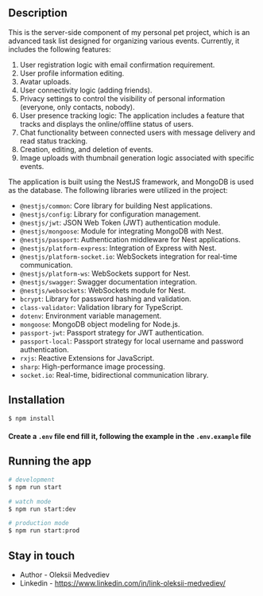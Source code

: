 
## Description

This is the server-side component of my personal pet project, which is an advanced task list designed for organizing various events. Currently, it includes the following features:

1. User registration logic with email confirmation requirement.
2. User profile information editing.
3. Avatar uploads.
4. User connectivity logic (adding friends).
5. Privacy settings to control the visibility of personal information (everyone, only contacts, nobody).
6. User presence tracking logic: The application includes a feature that tracks and displays the online/offline status of users.
7. Chat functionality between connected users with message delivery and read status tracking.
8. Creation, editing, and deletion of events.
9. Image uploads with thumbnail generation logic associated with specific events.

The application is built using the NestJS framework, and MongoDB is used as the database. The following libraries were utilized in the project:

* `@nestjs/common`: Core library for building Nest applications.
* `@nestjs/config`: Library for configuration management.
* `@nestjs/jwt`: JSON Web Token (JWT) authentication module.
* `@nestjs/mongoose`: Module for integrating MongoDB with Nest.
* `@nestjs/passport`: Authentication middleware for Nest applications.
* `@nestjs/platform-express`: Integration of Express with Nest.
* `@nestjs/platform-socket.io`: WebSockets integration for real-time communication.
* `@nestjs/platform-ws`: WebSockets support for Nest.
* `@nestjs/swagger`: Swagger documentation integration.
* `@nestjs/websockets`: WebSockets module for Nest.
* `bcrypt`: Library for password hashing and validation.
* `class-validator`: Validation library for TypeScript.
* `dotenv`: Environment variable management.
* `mongoose`: MongoDB object modeling for Node.js.
* `passport-jwt`: Passport strategy for JWT authentication.
* `passport-local`: Passport strategy for local username and password authentication.
* `rxjs`: Reactive Extensions for JavaScript.
* `sharp`: High-performance image processing.
* `socket.io`: Real-time, bidirectional communication library.
## Installation

```bash
$ npm install
```
#### Create a `.env` file end fill it, following the example in the `.env.example` file

## Running the app

```bash
# development
$ npm run start

# watch mode
$ npm run start:dev

# production mode
$ npm run start:prod
```




## Stay in touch

- Author - Oleksii Medvediev
- Linkedin - https://www.linkedin.com/in/link-oleksii-medvediev/

#
